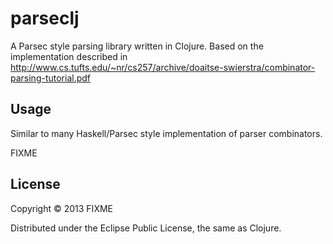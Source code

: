# parseclj

A Parsec style parsing library written in Clojure. Based on the implementation described in http://www.cs.tufts.edu/~nr/cs257/archive/doaitse-swierstra/combinator-parsing-tutorial.pdf

## Usage

Similar to many Haskell/Parsec style implementation of parser combinators.

FIXME

## License

Copyright © 2013 FIXME

Distributed under the Eclipse Public License, the same as Clojure.
